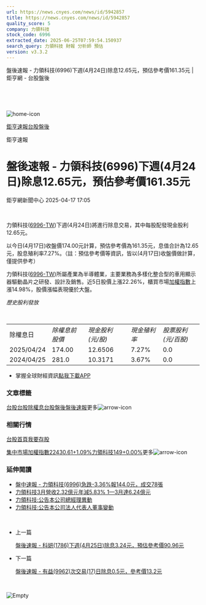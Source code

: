 ```yaml
---
url: https://news.cnyes.com/news/id/5942857
title: https://news.cnyes.com/news/id/5942857
quality_score: 5
company: 力領科技
stock_code: 6996
extracted_date: 2025-06-25T07:59:54.150937
search_query: 力領科技 財報 分析師 預估
version: v3.3.2
---
```


盤後速報 - 力領科技(6996)下週(4月24日)除息12.65元，預估參考價161.35元 | 鉅亨網 - 台股盤後

‌

‌

![home-icon](/assets/icons/breadCrumb/symbol-icon-home.svg)

[鉅亨速報](/news/cat/anue_live)[台股盤後](/news/cat/tw_afterhours)

鉅亨速報

# 盤後速報 - 力領科技(6996)下週(4月24日)除息12.65元，預估參考價161.35元

鉅亨網新聞中心 2025-04-17 17:05

‌

力領科技([6996-TW](https://www.cnyes.com/twstock/6996))下週(4月24日)將進行除息交易，其中每股配發現金股利12.65元。

以今日(4月17日)收盤價174.00元計算，預估參考價為161.35元，息值合計為12.65元，股息殖利率7.27%。（註：預估參考價等資訊，皆以(4月17日)收盤價做計算，僅提供參考）

力領科技([6996-TW](https://www.cnyes.com/twstock/6996))所屬產業為半導體業，主要業務為多樣化整合型的車用顯示器驅動晶片之研發、設計及銷售。近5日股價上漲22.26%，櫃買市場[加權指數](https://invest.cnyes.com/index/TWS/TSE01)上漲14.98%，股價漲幅表現優於大盤。

*歷史股利發放*

‌

|  |  |  |  |  |
| --- | --- | --- | --- | --- |
| 除權息日 | *除權息前股價* | *現金股利 (元/股)* | *現金殖利率* | *股票股利 (元/百股)* |
| 2025/04/24 | 174.00 | 12.6506 | 7.27% | 0.0 |
| 2024/04/25 | 281.0 | 10.3171 | 3.67% | 0.0 |

* 掌握全球財經資訊[點我下載APP](http://www.cnyes.com/app/?utm_source=mweb&utm_medium=HamMenuBanner&utm_campaign=fixed&utm_content=entr)

### 文章標籤

[台股](https://news.cnyes.com/tag/台股 "台股")[台股除權息](https://news.cnyes.com/tag/台股除權息 "台股除權息")[台股盤後](https://news.cnyes.com/tag/台股盤後 "台股盤後")[盤後速報](https://news.cnyes.com/tag/盤後速報 "盤後速報")更多![arrow-icon](/assets/icons/arrows/arrow-down.svg)

### 相關行情

[台股首頁](https://www.cnyes.com/twstock)[我要存股](https://supr.link/8OHaU)

[集中市場加權指數22430.61+1.09%](https://invest.cnyes.com/index/TWS/TSE01)[力領科技149+0.00%](https://www.cnyes.com/twstock/6996)更多![arrow-icon](/assets/icons/arrows/arrow-down.svg)

### 延伸閱讀

* [盤中速報 - 力領科技(6996)急跌-3.36%報144.0元，成交78張](/news/id/5929808)
* [力領科技3月營收2.32億元年減5.83% 1—3月達6.24億元](/news/id/5925213)
* [力領科技:公告本公司總經理異動](/news/id/5897206)
* [力領科技:公告本公司法人代表人董事變動](/news/id/5897205)

‌

* 上一篇

  [盤後速報 - 科妍(1786)下週(4月25日)除息3.24元，預估參考價90.96元](/news/id/5943939)
* 下一篇

  [盤後速報 - 有益(9962)次交易(17)日除息0.5元，參考價13.2元](/news/id/5941504)

‌

![Empty](/assets/icons/skeleton/empty-image.svg)

‌